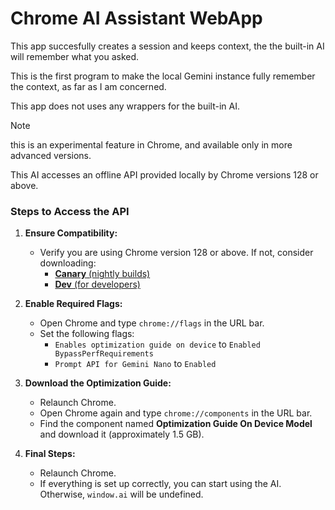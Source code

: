 # Chrome AI Assistant WebApp

This app succesfully creates a session and keeps context, the the built-in AI will remember what you asked.

This is the first program to make the local Gemini instance fully remember the context, as far as I am concerned.

This app does not uses any wrappers for the built-in AI.

> [!NOTE]
> this is an experimental feature in Chrome, and available only in more advanced versions.

This AI accesses an offline API provided locally by Chrome versions 128 or above.

### Steps to Access the API

1. **Ensure Compatibility:**
   - Verify you are using Chrome version 128 or above. If not, consider downloading:
     - [**Canary** (nightly builds)](https://www.google.com/chrome/canary/)
     - [**Dev** (for developers)](https://www.google.com/chrome/dev/)

2. **Enable Required Flags:**
   - Open Chrome and type `chrome://flags` in the URL bar.
   - Set the following flags:
     - `Enables optimization guide on device` to `Enabled BypassPerfRequirements`
     - `Prompt API for Gemini Nano` to `Enabled`

3. **Download the Optimization Guide:**
   - Relaunch Chrome.
   - Open Chrome again and type `chrome://components` in the URL bar.
   - Find the component named **Optimization Guide On Device Model** and download it (approximately 1.5 GB).

4. **Final Steps:**
   - Relaunch Chrome.
   - If everything is set up correctly, you can start using the AI. Otherwise, `window.ai` will be undefined.
